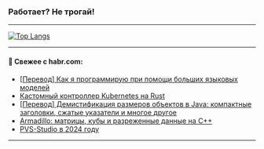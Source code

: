 ### Работает? Не трогай!

---
<!--
#### 🛠️ Technical stack:

![Java](https://img.shields.io/badge/Java-informational?logo=Oracle&style=flat&logoColor=white&color=FF4500)
![Kotlin](https://img.shields.io/badge/Kotlin-informational?logo=Kotlin&style=flat&logoColor=white&color=774D97)
![TS](https://img.shields.io/badge/TypeScript-informational?logo=typeScript&style=flat&logoColor=black&color=017acc)
![Python](https://img.shields.io/badge/Python-informational?logo=Python&style=flat&logoColor=black&color=ffdd54) <br>
![Spring](https://img.shields.io/badge/Spring-informational?logo=Spring&style=flat&logoColor=white&color=6DB33F) 
![SpringBoot](https://img.shields.io/badge/SpringBoot-informational?logo=SpringBoot&style=flat&logoColor=white&color=6DB33F)
![Nest](https://img.shields.io/badge/NestJS-informational?logo=NestJS&style=flat&logoColor=white&color=E0234E) 
![NodeJS](https://img.shields.io/badge/NodeJS-informational?logo=node.js&style=flat&logoColor=white&color=70A760)<br>
![PostgreSQL](https://img.shields.io/badge/PostgreSQL-informational?logo=PostgreSQL&style=flat&logoColor=white&color=DAA520)
![MongoDB](https://img.shields.io/badge/MongoDB-informational?logo=MongoDB&style=flat&logoColor=white&color=870000)
![Apache](https://img.shields.io/badge/Apache-informational?logo=apache&style=flat&logoColor=white&color=f74e28)

___ 
-->

<!--- #### 🛠️ : --->

[![Top Langs](https://github-readme-stats-82jvfl3w3-advtsettinggmailcoms-projects.vercel.app/api/top-langs/?username=zloylis&langs_count=10&hide_title=true&title_color=e6edf3&size_weight=0.5&count_weight=0.5&layout=compact&hide_progress=true&hide_border=true&theme=dracula)](https://github.com/zloylis)

<!---


####  :octocat:&nbsp;&nbsp; Статистика:

![GitHub stats](https://github-readme-stats-u2qms2cxw-advtsettinggmailcoms-projects.vercel.app/api?username=zloylis&show_icons=true&hide_border=true&theme=dracula&title_color=e6edf3&include_all_commits=true&count_private=true&hide_rank=false&hide_title=true&rank_icon=github)
-->
---

#### 💬 Свежее с habr.com:

<!-- BLOG-POST-LIST:START -->
- [[Перевод] Как я программирую при помощи больших языковых моделей](https://habr.com/ru/articles/876508/?utm_source=habrahabr&utm_medium=rss&utm_campaign=876508)
- [Кастомный контроллер Kubernetes на Rust](https://habr.com/ru/companies/otus/articles/876194/?utm_source=habrahabr&utm_medium=rss&utm_campaign=876194)
- [[Перевод] Демистификация размеров объектов в Java: компактные заголовки, сжатые указатели и многое другое](https://habr.com/ru/companies/spring_aio/articles/876352/?utm_source=habrahabr&utm_medium=rss&utm_campaign=876352)
- [Armadillo: матрицы, кубы и разреженные данные на C++](https://habr.com/ru/companies/otus/articles/876190/?utm_source=habrahabr&utm_medium=rss&utm_campaign=876190)
- [PVS-Studio в 2024 году](https://habr.com/ru/companies/pvs-studio/articles/876410/?utm_source=habrahabr&utm_medium=rss&utm_campaign=876410)
<!-- BLOG-POST-LIST:END -->

---
